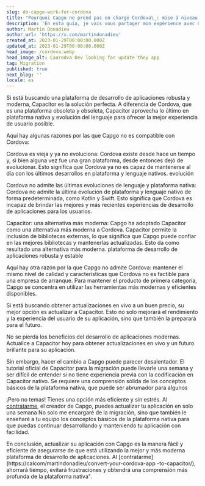 ```yaml
---
slug: do-capgo-work-for-cordova
title: "Pourquoi Capgo ne prend pas en charge Cordova\_: mise à niveau de votre application pour accéder aux mises à jour en direct"
description: 'En esta guía, je vais vous partager mon expérience avec Capgo et Cordova.'
author: Martin Donadieu
author_url: 'https://x.com/martindonadieu'
created_at: 2023-01-29T00:00:00.000Z
updated_at: 2023-01-29T00:00:00.000Z
head_image: /cordova.webp
head_image_alt: Caorodva Dev looking for update they app
tag: Migration
published: true
next_blog: ''
locale: es
---
```


Si está buscando una plataforma de desarrollo de aplicaciones robusta y moderna, Capacitor es la solución perfecta. A diferencia de Cordova, que es una plataforma obsoleta y obsoleta, Capacitor aprovecha lo último en plataforma nativa y evolución del lenguaje para ofrecer la mejor experiencia de usuario posible.

Aquí hay algunas razones por las que Capgo no es compatible con Cordova:

Cordova es vieja y ya no evoluciona: Cordova existe desde hace un tiempo y, si bien alguna vez fue una gran plataforma, desde entonces dejó de evolucionar. Esto significa que Cordova ya no es capaz de mantenerse al día con los últimos desarrollos en plataforma y lenguaje nativos. evolución

Cordova no admite las últimas evoluciones de lenguaje y plataforma nativa: Cordova no admite la última evolución de plataforma y lenguaje nativo de forma predeterminada, como Kotlin y Swift. Esto significa que Cordova es incapaz de brindar las mejores y más recientes experiencias de desarrollo de aplicaciones para los usuarios.

Capacitor: una alternativa más moderna: Capgo ha adoptado Capacitor como una alternativa más moderna a Cordova. Capacitor permite la inclusión de bibliotecas externas, lo que significa que Capgo puede confiar en las mejores bibliotecas y mantenerlas actualizadas. Esto da como resultado una alternativa más moderna. plataforma de desarrollo de aplicaciones robusta y estable

Aquí hay otra razón por la que Capgo no admite Cordova: mantener el mismo nivel de calidad y características que Cordova no es factible para una empresa de arranque. Para mantener el producto de primera categoría, Capgo se concentra en utilizar las herramientas más modernas y eficientes disponibles.

Si está buscando obtener actualizaciones en vivo a un buen precio, su mejor opción es actualizar a Capacitor. Esto no solo mejorará el rendimiento y la experiencia del usuario de su aplicación, sino que también la preparará para el futuro.

No se pierda los beneficios del desarrollo de aplicaciones modernas. Actualice a Capacitor hoy para obtener actualizaciones en vivo y un futuro brillante para su aplicación.

Sin embargo, hacer el cambio a Capgo puede parecer desalentador. El tutorial oficial de Capacitor para la migración puede llevarle una semana y ser difícil de entender si no tiene experiencia previa con la codificación en Capacitor nativo. Se requiere una comprensión sólida de los conceptos básicos de la plataforma nativa, que puede ser abrumador para algunos

¡Pero no temas! Tienes una opción más eficiente y sin estrés. Al [contratarme](https://calcom/martindonadieu/convert-your-cordova-app-to-capacitor/), el creador de Capgo, puedes actualizar tu aplicación en solo una semana No solo me encargaré de la migración, sino que también le enseñaré a tu equipo los conceptos básicos de la plataforma nativa para que puedas continuar desarrollando y manteniendo tu aplicación con facilidad.

En conclusión, actualizar su aplicación con Capgo es la manera fácil y eficiente de asegurarse de que está utilizando la mejor y más moderna plataforma de desarrollo de aplicaciones. Al [contratarme](https://calcom/martindonadieu/convert-your-cordova-app -to-capacitor/), ahorrará tiempo, evitará frustraciones y obtendrá una comprensión más profunda de la plataforma nativa".